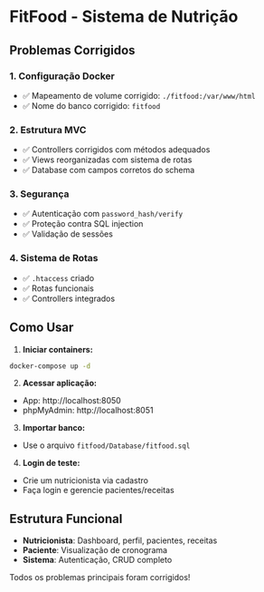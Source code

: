 # FitFood - Sistema de Nutrição

## Problemas Corrigidos

### 1. Configuração Docker
- ✅ Mapeamento de volume corrigido: `./fitfood:/var/www/html`
- ✅ Nome do banco corrigido: `fitfood`

### 2. Estrutura MVC
- ✅ Controllers corrigidos com métodos adequados
- ✅ Views reorganizadas com sistema de rotas
- ✅ Database com campos corretos do schema

### 3. Segurança
- ✅ Autenticação com `password_hash/verify`
- ✅ Proteção contra SQL injection
- ✅ Validação de sessões

### 4. Sistema de Rotas
- ✅ `.htaccess` criado
- ✅ Rotas funcionais
- ✅ Controllers integrados

## Como Usar

1. **Iniciar containers:**
```bash
docker-compose up -d
```

2. **Acessar aplicação:**
- App: http://localhost:8050
- phpMyAdmin: http://localhost:8051

3. **Importar banco:**
- Use o arquivo `fitfood/Database/fitfood.sql`

4. **Login de teste:**
- Crie um nutricionista via cadastro
- Faça login e gerencie pacientes/receitas

## Estrutura Funcional

- **Nutricionista**: Dashboard, perfil, pacientes, receitas
- **Paciente**: Visualização de cronograma
- **Sistema**: Autenticação, CRUD completo

Todos os problemas principais foram corrigidos!